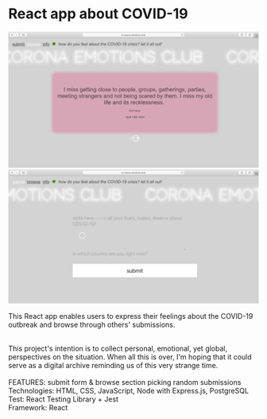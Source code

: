# React app about COVID-19

![screenshot](screenshot_1.png)
![screenshot](screenshot_2.png)

This React app enables users to express their feelings about the COVID-19 outbreak and browse through others' submissions. <br /><br />

This project's intention is to collect personal, emotional, yet global, perspectives on the situation. When all this is over, I'm hoping that it could serve as a digital archive reminding us of this very strange time.
<br /><br />
FEATURES: submit form & browse section picking random submissions<br />
Technologies: HTML, CSS, JavaScript, Node with Express.js, PostgreSQL<br />
Test: React Testing Library + Jest<br />
Framework: React<br />
